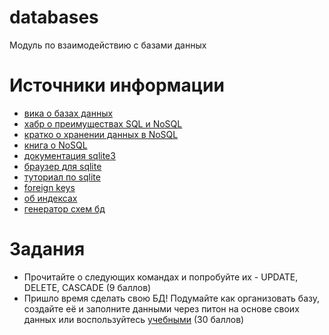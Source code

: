 # databases
Модуль по взаимодействию с базами данных


# Источники информации
* [вика о базах данных](https://en.wikipedia.org/wiki/Database)
* [хабр о преимуществах SQL и NoSQL](https://habr.com/ru/company/ruvds/blog/324936/)
* [кратко о хранении данных в NoSQL](https://medium.com/@zhenwu93/relational-vs-non-relational-databases-8336870da8bc)
* [книга о NoSQL](https://www.amazon.com/gp/product/0321826620?ie=UTF8&tag=martinfowlerc-20&linkCode=as2&camp=1789&creative=9325&creativeASIN=0321826620)
* [документация sqlite3](https://docs.python.org/3/library/sqlite3.html)
* [браузер для sqlite](https://sqlitebrowser.org/dl/)
* [туториал по sqlite](https://www.sqlitetutorial.net/)
* [foreign keys](https://www.sqlitetutorial.net/sqlite-foreign-key/)
* [об индексах](https://www.sqlitetutorial.net/sqlite-index/)
* [генератор схем бд](https://dbdiagram.io/home)


# Задания
* Прочитайте о следующих командах и попробуйте их - UPDATE, DELETE, CASCADE (9 баллов)
* Пришло время сделать свою БД! Подумайте как организовать базу, создайте её
и заполните данными через питон на основе своих данных или воспользуйтесь [учебными](https://drive.google.com/open?id=1NWIT8Yn-GdgpBUfFO87dnIDQgmE5nj-j)
(30 баллов)
